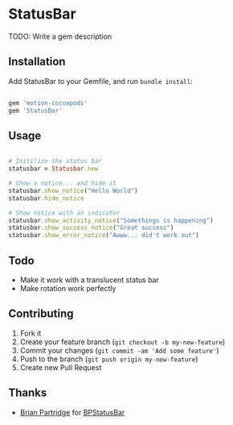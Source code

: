 # StatusBar

TODO: Write a gem description

## Installation

Add StatusBar to your Gemfile, and run `bundle install`:
```ruby

gem 'motion-cocoapods'
gem 'StatusBar'

```

## Usage

``` ruby

# Initilize the status bar
statusbar = Statusbar.new

# Show a notice... and hide it
statusbar.show_notice("Hello World")
statusbar.hide_notice

# Show notice with an indicator
statusbar.show_activity_notice("Somethings is happening")
statusbar.show_success_notice("Great success")
statusbar.show_error_notice("Awww... did't work out")

```

## Todo

* Make it work with a translucent status bar
* Make rotation work perfectly

## Contributing

1. Fork it
2. Create your feature branch (`git checkout -b my-new-feature`)
3. Commit your changes (`git commit -am 'Add some feature'`)
4. Push to the branch (`git push origin my-new-feature`)
5. Create new Pull Request

## Thanks

* [Brian Partridge](https://github.com/brianpartridge) for [BPStatusBar](https://github.com/brianpartridge/BPStatusBar)